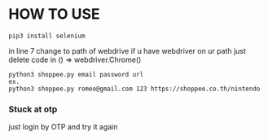 # HOW TO USE

```
pip3 install selenium
```

in line 7 change to path of webdrive if u have webdriver on ur path just delete code in () => webdriver.Chrome()

```
python3 shoppee.py email password url
ex.
python3 shoppee.py romeo@gmail.com 123 https://shoppee.co.th/nintendo
```

### Stuck at otp
just login by OTP and try it again
